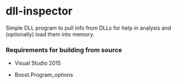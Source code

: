 # dll-inspector
Simple DLL program to pull info from DLLs for help in analysis and (optionally) load them into memory.

### Requirements for building from source

- Visual Studio 2015

- Boost.Program_options
